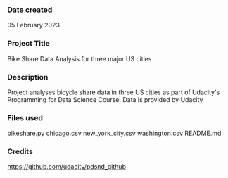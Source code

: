 ### Date created
05 February 2023

### Project Title
Bike Share Data Analysis for three major US cities

### Description
Project analyses bicycle share data in three US cities as part of Udacity's Programming for Data Science Course.
Data is provided by Udacity

### Files used
bikeshare.py
chicago.csv
new_york_city.csv
washington.csv
README.md

### Credits
https://github.com/udacity/pdsnd_github

